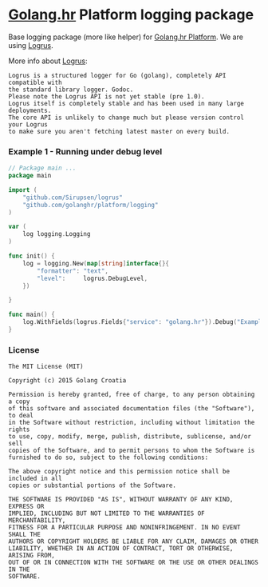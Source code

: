 # [Golang.hr] Platform logging package
Base logging package (more like helper) for [Golang.hr Platform]. We are using [Logrus].

More info about [Logrus]:

```
Logrus is a structured logger for Go (golang), completely API compatible with
the standard library logger. Godoc.
Please note the Logrus API is not yet stable (pre 1.0).
Logrus itself is completely stable and has been used in many large deployments.
The core API is unlikely to change much but please version control your Logrus
to make sure you aren't fetching latest master on every build.
```

### Example 1 - Running under debug level

```go
// Package main ...
package main

import (
	"github.com/Sirupsen/logrus"
	"github.com/golanghr/platform/logging"
)

var (
	log logging.Logging
)

func init() {
	log = logging.New(map[string]interface{}{
		"formatter": "text",
		"level":     logrus.DebugLevel,
	})

}

func main() {
	log.WithFields(logrus.Fields{"service": "golang.hr"}).Debug("Example logging")
}
```

### License

```
The MIT License (MIT)

Copyright (c) 2015 Golang Croatia

Permission is hereby granted, free of charge, to any person obtaining a copy
of this software and associated documentation files (the "Software"), to deal
in the Software without restriction, including without limitation the rights
to use, copy, modify, merge, publish, distribute, sublicense, and/or sell
copies of the Software, and to permit persons to whom the Software is
furnished to do so, subject to the following conditions:

The above copyright notice and this permission notice shall be included in all
copies or substantial portions of the Software.

THE SOFTWARE IS PROVIDED "AS IS", WITHOUT WARRANTY OF ANY KIND, EXPRESS OR
IMPLIED, INCLUDING BUT NOT LIMITED TO THE WARRANTIES OF MERCHANTABILITY,
FITNESS FOR A PARTICULAR PURPOSE AND NONINFRINGEMENT. IN NO EVENT SHALL THE
AUTHORS OR COPYRIGHT HOLDERS BE LIABLE FOR ANY CLAIM, DAMAGES OR OTHER
LIABILITY, WHETHER IN AN ACTION OF CONTRACT, TORT OR OTHERWISE, ARISING FROM,
OUT OF OR IN CONNECTION WITH THE SOFTWARE OR THE USE OR OTHER DEALINGS IN THE
SOFTWARE.
```


[Golang.hr]: <https://github.com/golanghr>
[Golang.hr Platform]: <https://github.com/golanghr/platform>
[Logrus]: <https://github.com/Sirupsen/logrus>

